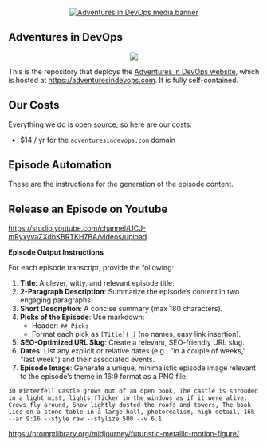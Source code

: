 <p align="center">
  <a href="https://adventuresindevops.com" alt="Adventures in DevOps Podcasts"><img src="https://adventuresindevops.com/img/media-banner.png" alt="Adventures in DevOps media banner"></a>
</p>

## Adventures in DevOps

<p align="center">
    <a href="https://adventuresindevops.com/join" alt="devops community link"><img src="https://img.shields.io/badge/Devops%20Community-Join-1ca763.svg"></a>
</p>

This is the repository that deploys the [Adventures in DevOps website](https://adventuresindevops.com), which is hosted at https://adventuresindevops.com. It is fully self-contained.


## Our Costs
Everything we do is open source, so here are our costs:
* $14 / yr for the `adventuresindevops.com` domain


## Episode Automation
These are the instructions for the generation of the episode content.

## Release an Episode on Youtube

https://studio.youtube.com/channel/UCJ-mRyxyvaZXdbKBRTKH7BA/videos/upload

**Episode Output Instructions**

For each episode transcript, provide the following:
1. **Title**: A clever, witty, and relevant episode title.
2. **2-Paragraph Description**: Summarize the episode’s content in two engaging paragraphs.
3. **Short Description**: A concise summary (max 180 characters).
4. **Picks of the Episode**: Use markdown:
    * Header: `## Picks`
    * Format each pick as `[Title]( )` (no names, easy link insertion).
5. **SEO-Optimized URL Slug**: Create a relevant, SEO-friendly URL slug.
6. **Dates**: List any explicit or relative dates (e.g., "in a couple of weeks," "last week") and their associated events.
7. **Episode Image**: Generate a unique, minimalistic episode image relevant to the episode’s theme in 16:9 format as a PNG file.


`3D Winterfell Castle grows out of an open book, The castle is shrouded in a light mist, lights flicker in the windows as if it were alive. Crows fly around, Snow lightly dusted the roofs and towers, The book lies on a stone table in a large hall, photorealism, high detail, 16k --ar 9:16 --style raw --stylize 500 --v 6.1`

https://promptlibrary.org/midjourney/futuristic-metallic-motion-figure/